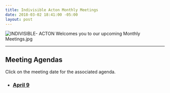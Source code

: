 ```yaml
---
title: Indivisible Acton Monthly Meetings
date: 2018-03-02 18:41:00 -05:00
layout: post
---
```


![INDIVISIBLE- ACTON Welcomes you to our upcoming Monthly Meetings.jpg](/uploads/INDIVISIBLE-%20ACTON%20Welcomes%20you%20to%20our%20upcoming%20Monthly%20Meetings.jpg)

---

## Meeting Agendas

Click on the meeting date for the associated agenda.

* ### [April 9](https://docs.google.com/document/d/1-fylkDDLQtLYhLw-QPEOES9ZUSYjsZDcP5wssr7BJgc/edit)
